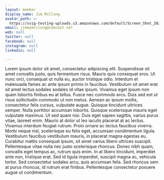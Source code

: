 ```yaml
---
layout: member
display_name: Jim McClung
avatar_path: >-
  https://svig-testing-uploads.s3.amazonaws.com/default/Screen_Shot_2020-03-26_at_1.12.39_PM.png?X-Amz-Algorithm=AWS4-HMAC-SHA256&X-Amz-Credential=AKIAULLKQYPFIBWME6LC%2F20200413%2Fus-east-1%2Fs3%2Faws4_request&X-Amz-Date=20200413T012202Z&X-Amz-Expires=30&X-Amz-Signature=db2513086e4508dcc8f57c45d070907957c6928ec4823245cf2602c217c77d36&X-Amz-SignedHeaders=host
email: jimmymcclung@comcast.net
web: null
twitter: null
facebook: null
instagram: null
linkedin: null

---
```



<p>Lorem ipsum dolor sit amet, consectetur adipiscing elit. Suspendisse sit amet convallis justo, quis fermentum risus. Mauris quis consequat eros. Ut nunc orci, consequat ut nulla eu, auctor tristique odio. Interdum et malesuada fames ac ante ipsum primis in faucibus. Vestibulum sit amet erat sit amet lectus sodales sodales id vitae ipsum. Vivamus eget ipsum non quam lobortis finibus eu at tellus. Fusce nec commodo arcu. Duis sed est ut risus sollicitudin commodo ut non metus. Aenean ac ipsum mollis, consectetur felis cursus, vulputate augue. Quisque tincidunt ultrices semper. Nulla porttitor accumsan lobortis. Quisque scelerisque mauris eget vulputate maximus. Ut sed quam nisi. Duis eget sapien sagittis, varius purus vitae, laoreet enim. Mauris at dolor ut leo iaculis placerat at ac lectus. Vivamus interdum feugiat rutrum. Proin ornare ac lectus faucibus viverra. Morbi neque nisl, scelerisque eu felis eget, accumsan condimentum ligula. Vestibulum faucibus vestibulum mauris, in placerat magna egestas eu. Curabitur mattis consequat ipsum, sit amet varius libero ultrices suscipit. Pellentesque vitae nulla nec justo scelerisque rhoncus. Donec nibh quam, convallis eget tempus ac, rutrum quis enim. In at libero tincidunt, imperdiet ante non, tristique erat. Sed id ligula imperdiet, suscipit magna ac, vehicula tortor. Sed consectetur sodales arcu, quis accumsan felis. Sed rhoncus sem at purus rhoncus, id rutrum erat finibus. Pellentesque consectetur posuere augue ut condimentum.</p>



